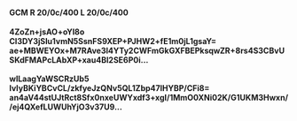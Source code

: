 #### GCM R 20/0c/400 L 20/0c/400
**4ZoZn+jsAO+oYI8o**<br/>**Cl3DY3jSIu1vmN5SsnFS9XEP+PJHW2+fE1m0jL1gsaY=**<br/>**ae+MBWEYOx+M7RAve3I4YTy2CWFmGkGXFBEPksqwZR+8rs4S3CBvUSKdFMAPcLAbXP+xau4BI2SE6P0i...**<br/><br/>
**wlLaagYaWSCRzUb5**<br/>**lvIyBKiYBCvCL/zkfyeJzQNv5QL1Zbp47lHYBP/CFi8=**<br/>**an4aV44stUJtRct8Sfx0nxeUWYxdf3+xgI/1MmO0XNi02K/G1UKM3Hwxn//ej4QXefLUWUhYjO3v37U9...**
